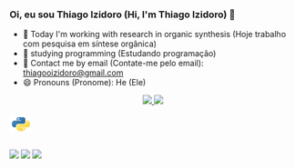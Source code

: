 ### Oi, eu sou Thiago Izidoro (Hi, I'm Thiago Izidoro) 👋

- 🔭 Today I'm working with research in organic synthesis (Hoje trabalho com pesquisa em síntese orgânica)
- 🌱 studying programming (Estudando programação)
- 💬 Contact me by email (Contate-me pelo email): thiagooizidoro@gmail.com
- 😄 Pronouns (Pronome): He (Ele)
<div align="center">
  <a href="https://github.com/ThiagoIzidoro">
  <img height="180em" src="https://github-readme-stats.vercel.app/api?username=ThiagoIzidoro&show_icons=true&theme=dracula&include_all_commits=true&count_private=true"/>
  <img height="180em" src="https://github-readme-stats.vercel.app/api/top-langs/?username=ThiagoIzidoro&layout=compact&langs_count=7&theme=dracula"/>
</div>

  <div style="display: inline_block"><br>
  <img align="center" alt="Rafa-Python" height="30" width="40" src="https://raw.githubusercontent.com/devicons/devicon/master/icons/python/python-original.svg">
</div>
  
  ##
  
  <div>  
  <a href = "mailto:thiagooizidoro@gmail.com"><img src="https://img.shields.io/badge/-Gmail-%23333?style=for-the-badge&logo=gmail&logoColor=white" target="_blank"></a>
  <a href="https://www.linkedin.com/in/thiago-izidoro-silva-santos-136752216/" target="_blank"><img src="https://img.shields.io/badge/-LinkedIn-%230077B5?style=for-the-badge&logo=linkedin&logoColor=white" target="_blank"></a>
  <a href="https://www.facebook.com/thiago.izzidoro" target="_blank"><img src="https://img.shields.io/badge/Facebook-1877F2?style=for-the-badge&logo=facebook&logoColor=white" target="_blank"></a>
 
##
    
</div>
